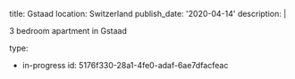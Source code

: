 title: Gstaad
location: Switzerland
publish_date: '2020-04-14'
description: |
  <p>3 bedroom apartment in Gstaad
  </p>
  
type:
  - in-progress
id: 5176f330-28a1-4fe0-adaf-6ae7dfacfeac
